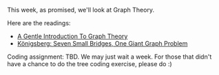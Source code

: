 This week, as promised, we'll look at Graph Theory.

Here are the readings:

* [A Gentle Introduction To Graph Theory](https://medium.com/basecs/a-gentle-introduction-to-graph-theory-77969829ead8)
* [Königsberg: Seven Small Bridges, One Giant Graph Problem](https://medium.com/basecs/k%C3%B6nigsberg-seven-small-bridges-one-giant-graph-problem-2275d1670a12)

Coding assignment: TBD. We may just wait a week. For those that didn't have a chance to do the tree coding exercise, please do :)
